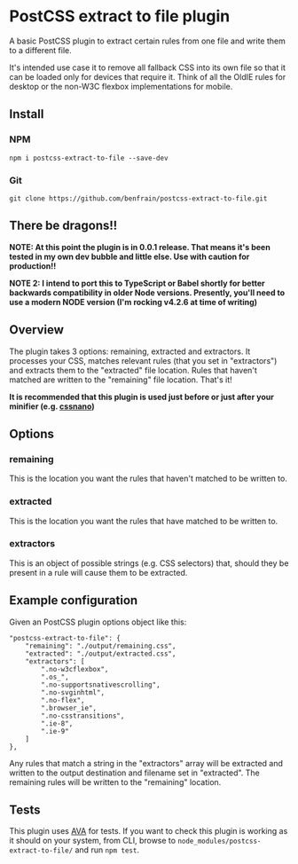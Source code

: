 # PostCSS extract to file plugin

A basic PostCSS plugin to extract certain rules from one file and write them to a different file.

It's intended use case it to remove all fallback CSS into its own file so that it can be loaded only for devices that require it. Think of all the OldIE rules for desktop or the non-W3C flexbox implementations for mobile.

## Install
### NPM 

`npm i postcss-extract-to-file --save-dev`

### Git
`git clone https://github.com/benfrain/postcss-extract-to-file.git`


## There be dragons!!
**NOTE: At this point the plugin is in 0.0.1 release. That means it's been tested in my own dev bubble and little else. Use with caution for production!!**

**NOTE 2: I intend to port this to TypeScript or Babel shortly for better backwards compatibility in older Node versions. Presently, you'll need to use a modern NODE version (I'm rocking v4.2.6 at time of writing)**

## Overview
The plugin takes 3 options: remaining, extracted and extractors. It processes your CSS, matches relevant rules (that you set in "extractors") and extracts them to the "extracted" file location. Rules that haven't matched are written to the "remaining" file location. That's it!

**It is recommended that this plugin is used just before or just after your minifier (e.g. [cssnano](http://cssnano.co))**

## Options
### remaining
This is the location you want the rules that haven't matched to be written to.

### extracted
This is the location you want the rules that have matched to be written to.

### extractors
This is an object of possible strings (e.g. CSS selectors) that, should they be present in a rule will cause them to be extracted.

## Example configuration
Given an PostCSS plugin options object like this:

````
"postcss-extract-to-file": {
    "remaining": "./output/remaining.css",
    "extracted": "./output/extracted.css",
    "extractors": [
        ".no-w3cflexbox",
        ".os_",
        ".no-supportsnativescrolling",
        ".no-svginhtml",
        ".no-flex",
        ".browser_ie",
        ".no-csstransitions",
        ".ie-8",
        ".ie-9"
    ]
},
````

Any rules that match a string in the "extractors" array will be extracted and written to the output destination and filename set in "extracted". The remaining rules will be written to the "remaining" location.

## Tests
This plugin uses [AVA](https://github.com/sindresorhus/ava) for tests. If you want to check this plugin is working as it should on your system, from CLI, browse to `node_modules/postcss-extract-to-file/` and run `npm test`.


